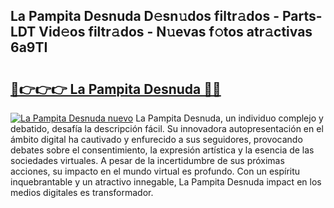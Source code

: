 ## La Pampita Desnuda D𝚎sn𝚞dos filtr𝚊dos - Parts-LDT Vid𝚎os filtr𝚊dos - N𝚞evas f𝚘tos atr𝚊ctivas 6a9TI

# <h2><a href="http://mb90c8.tromn.icu/?c=La+Pampita+Desnuda">🔗👉👉👉 La Pampita Desnuda 🔗🔗</a></h2>

[![La Pampita Desnuda nuevo](https://i.imgur.com/pEAQMta.gif)](http://mb90c8.tromn.icu/?c=La+Pampita+Desnuda)
La Pampita Desnuda, un individuo complejo y debatido, desafía la descripción fácil. Su innovadora autopresentación en el ámbito digital ha cautivado y enfurecido a sus seguidores, provocando debates sobre el consentimiento, la expresión artística y la esencia de las sociedades virtuales. A pesar de la incertidumbre de sus próximas acciones, su impacto en el mundo virtual es profundo. Con un espíritu inquebrantable y un atractivo innegable, La Pampita Desnuda impact en los medios digitales es transformador.
